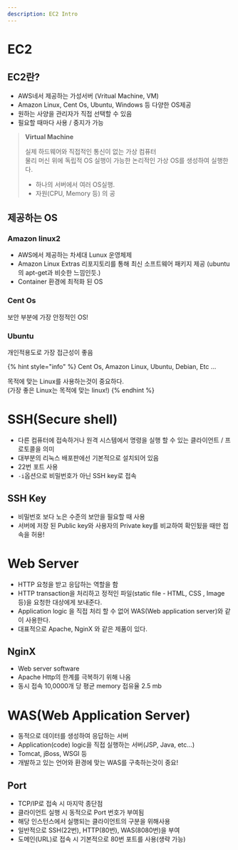 ```yaml
---
description: EC2 Intro
---
```


# EC2

## EC2란?

* AWS네서 제공하는 가성서버 \(Vritual Machine, VM\)
* Amazon Linux, Cent Os, Ubuntu, Windows 등 다양한 OS제공
* 원하는 사양을 관리자가 직접 선택할 수 있음
* 필요할 때마다 사용 / 중지가 가능

> **Virtual Machine**
>
> 실제 하드웨어와 직접적인 통신이 없는 가상 컴퓨터  
> 물리 머신 위에 독립적 OS 실행이 가능한 논리적인 가상 OS를 생성하여 실행한다.
>
> * 하나의 서버에서 여러 OS실행.
> * 자원\(CPU, Memory 등\) 의 공

## 제공하는 OS

### Amazon linux2

* AWS에서 제공하는 차세대 Lunux 운영체제
* Amazon Linux Extras 리포지토리를 통해 최신 소프트웨어 패키지 제공 \(ubuntu의 apt-get과 비슷한 느낌인듯.\)
* Container 환경에 최적화 된 OS

### Cent Os

보안 부분에 가장 안정적인 OS!

### Ubuntu

개인적용도로 가장 접근성이 좋음

{% hint style="info" %}
Cent Os, Amazon Linux, Ubuntu, Debian, Etc ...

목적에 맞는 Linux를 사용하는것이 중요하다.  
\(가장 좋은 Linux는 목적에 맞는 linux!\)
{% endhint %}


# SSH(Secure shell)
- 다른 컴퓨터에 접속하거나 원격 시스템에서 명령을 실행 할 수 있는 클라이언트 / 프로토콜을 의미
- 대부분의 리눅스 배포판에선 기본적으로 설치되어 있음
- 22번 포트 사용
- `-i`옵션으로 비밀번호가 아닌 SSH key로 접속

## SSH Key
- 비밀번호 보다 노은 수준의 보안을 필요할 때 사용
- 서버에 저장 된 Public key와 사용자의 Private key를 비교하여 확인됬을 때만 접속을 허용!

# Web Server
- HTTP 요청을 받고 응답하는 역할을 함
- HTTP transaction을 처리하고 정적인 파일(static file - HTML, CSS , Image 등)을 요청한 대상에게 보내준다.
- Application logic 을 직접 처리 할 수 없어 WAS(Web application server)와 같이 사용한다.
- 대표적으로 Apache, NginX 와 같은 제품이 있다.

## NginX
- Web server software
- Apache Http의 한계를 극복하기 위해 나옴
- 동시 접속 10,0000개 당 평균 memory 접유율 2.5 mb

# WAS(Web Application Server)
- 동적으로 데이터를 생성하여 응답하는 서버
- Application(code) logic을 직접 실행하는 서버(JSP, Java, etc...)
- Tomcat, jBoss, WSGI 등
- 개발하고 있는 언어와 환경에 맞는 WAS를 구축하는것이 중요!

## Port
- TCP/IP로 접속 시 마지막 종단점
- 클라이언트 실행 시 동적으로 Port 번호가 부여됨
- 해당 인스턴스에서 실행되는 클라이언트의 구분을 위해사용
- 일반적으로 SSH(22번), HTTP(80번), WAS(8080번)을 부여
- 도메인(URL)로 접속 시 기본적으로 80번 포트를 사용(생략 가능)